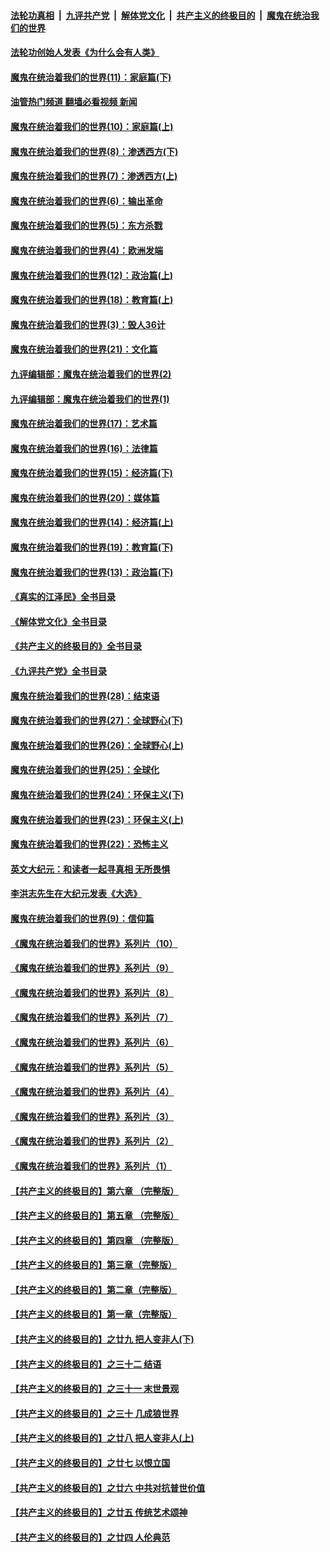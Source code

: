 ####  [法轮功真相](../../../../basic/blob/master/README.md?t=03230411) &nbsp;|&nbsp; [九评共产党](../../../../9ping.md/blob/master/README.md?t=03230411) &nbsp;|&nbsp; [解体党文化](../../../../jtdwh.md/blob/master/README.md?t=03230411)  &nbsp;|&nbsp; [共产主义的终极目的](../../../../gczydzjmd.md/blob/master/README.md?t=03230411) &nbsp;|&nbsp; [魔鬼在统治我们的世界](../../../../mgztzwmdsj.md/blob/master/README.md?t=03230411) 

#### [法轮功创始人发表《为什么会有人类》](../pages/nsc422/n13912117.md?t=03230411) 

#### [魔鬼在统治着我们的世界(11)：家庭篇(下)](../pages/nsc422/n10440961.md?t=03230411) 

#### [油管热门频道 翻墙必看视频 新闻](http://129.146.143.75:81/youtube.html?03230411)

#### [魔鬼在统治着我们的世界(10)：家庭篇(上)](../pages/nsc422/n10435448.md?t=03230411) 

#### [魔鬼在统治着我们的世界(8)：渗透西方(下)](../pages/nsc422/n10429603.md?t=03230411) 

#### [魔鬼在统治着我们的世界(7)：渗透西方(上)](../pages/nsc422/n10426013.md?t=03230411) 

#### [魔鬼在统治着我们的世界(6)：输出革命](../pages/nsc422/n10421536.md?t=03230411) 

#### [魔鬼在统治着我们的世界(5)：东方杀戮](../pages/nsc422/n10417707.md?t=03230411) 

#### [魔鬼在统治着我们的世界(4)：欧洲发端](../pages/nsc422/n10414890.md?t=03230411) 

#### [魔鬼在统治着我们的世界(12)：政治篇(上)](../pages/nsc422/n10444576.md?t=03230411) 

#### [魔鬼在统治着我们的世界(18)：教育篇(上)](../pages/nsc422/n10526970.md?t=03230411) 

#### [魔鬼在统治着我们的世界(3)：毁人36计](../pages/nsc422/n10411583.md?t=03230411) 

#### [魔鬼在统治着我们的世界(21)：文化篇](../pages/nsc422/n10597706.md?t=03230411) 

#### [九评编辑部：魔鬼在统治着我们的世界(2)](../pages/nsc422/n10410036.md?t=03230411) 

#### [九评编辑部：魔鬼在统治着我们的世界(1)](../pages/nsc422/n10406825.md?t=03230411) 

#### [魔鬼在统治着我们的世界(17)：艺术篇](../pages/nsc422/n10499093.md?t=03230411) 

#### [魔鬼在统治着我们的世界(16)：法律篇](../pages/nsc422/n10485969.md?t=03230411) 

#### [魔鬼在统治着我们的世界(15)：经济篇(下)](../pages/nsc422/n10469975.md?t=03230411) 

#### [魔鬼在统治着我们的世界(20)：媒体篇](../pages/nsc422/n10586579.md?t=03230411) 

#### [魔鬼在统治着我们的世界(14)：经济篇(上)](../pages/nsc422/n10457370.md?t=03230411) 

#### [魔鬼在统治着我们的世界(19)：教育篇(下)](../pages/nsc422/n10564808.md?t=03230411) 

#### [魔鬼在统治着我们的世界(13)：政治篇(下)](../pages/nsc422/n10448270.md?t=03230411) 

#### [《真实的江泽民》全书目录](../pages/nsc422/n13721399.md?t=03230411) 

#### [《解体党文化》全书目录](../pages/nsc422/n13721157.md?t=03230411) 

#### [《共产主义的终极目的》全书目录](../pages/nsc422/n13721048.md?t=03230411) 

#### [《九评共产党》全书目录](../pages/nsc422/n13708085.md?t=03230411) 

#### [魔鬼在统治着我们的世界(28)：结束语](../pages/nsc422/n10936246.md?t=03230411) 

#### [魔鬼在统治着我们的世界(27)：全球野心(下)](../pages/nsc422/n10928319.md?t=03230411) 

#### [魔鬼在统治着我们的世界(26)：全球野心(上)](../pages/nsc422/n10900318.md?t=03230411) 

#### [魔鬼在统治着我们的世界(25)：全球化](../pages/nsc422/n10788205.md?t=03230411) 

#### [魔鬼在统治着我们的世界(24)：环保主义(下)](../pages/nsc422/n10695307.md?t=03230411) 

#### [魔鬼在统治着我们的世界(23)：环保主义(上)](../pages/nsc422/n10688613.md?t=03230411) 

#### [魔鬼在统治着我们的世界(22)：恐怖主义](../pages/nsc422/n10614727.md?t=03230411) 

#### [英文大纪元：和读者一起寻真相 无所畏惧](../pages/nsc422/n12542027.md?t=03230411) 

#### [李洪志先生在大纪元发表《大选》](../pages/nsc422/n12534746.md?t=03230411) 

#### [魔鬼在统治着我们的世界(9)：信仰篇](../pages/nsc422/n10432159.md?t=03230411) 

#### [《魔鬼在统治着我们的世界》系列片（10）](../pages/nsc422/n12292670.md?t=03230411) 

#### [《魔鬼在统治着我们的世界》系列片（9）](../pages/nsc422/n12290859.md?t=03230411) 

#### [《魔鬼在统治着我们的世界》系列片（8）](../pages/nsc422/n12287445.md?t=03230411) 

#### [《魔鬼在统治着我们的世界》系列片（7）](../pages/nsc422/n12283425.md?t=03230411) 

#### [《魔鬼在统治着我们的世界》系列片（6）](../pages/nsc422/n12282314.md?t=03230411) 

#### [《魔鬼在统治着我们的世界》系列片（5）](../pages/nsc422/n12281419.md?t=03230411) 

#### [《魔鬼在统治着我们的世界》系列片（4）](../pages/nsc422/n12274024.md?t=03230411) 

#### [《魔鬼在统治着我们的世界》系列片（3）](../pages/nsc422/n12271322.md?t=03230411) 

#### [《魔鬼在统治着我们的世界》系列片（2）](../pages/nsc422/n12269049.md?t=03230411) 

#### [《魔鬼在统治着我们的世界》系列片（1）](../pages/nsc422/n12267575.md?t=03230411) 

#### [【共产主义的终极目的】第六章 （完整版）](../pages/nsc422/n11428913.md?t=03230411) 

#### [【共产主义的终极目的】第五章 （完整版）](../pages/nsc422/n11428912.md?t=03230411) 

#### [【共产主义的终极目的】第四章 （完整版）](../pages/nsc422/n11428907.md?t=03230411) 

#### [【共产主义的终极目的】第三章（完整版）](../pages/nsc422/n11428848.md?t=03230411) 

#### [【共产主义的终极目的】第二章（完整版）](../pages/nsc422/n11428831.md?t=03230411) 

#### [【共产主义的终极目的】第一章（完整版）](../pages/nsc422/n11417651.md?t=03230411) 

#### [【共产主义的终极目的】之廿九 把人变非人(下)](../pages/nsc422/n11344140.md?t=03230411) 

#### [【共产主义的终极目的】之三十二 结语](../pages/nsc422/n11360535.md?t=03230411) 

#### [【共产主义的终极目的】之三十一 末世景观](../pages/nsc422/n11351129.md?t=03230411) 

#### [【共产主义的终极目的】之三十 几成狼世界](../pages/nsc422/n11348280.md?t=03230411) 

#### [【共产主义的终极目的】之廿八 把人变非人(上)](../pages/nsc422/n11340492.md?t=03230411) 

#### [【共产主义的终极目的】之廿七 以恨立国](../pages/nsc422/n11336944.md?t=03230411) 

#### [【共产主义的终极目的】之廿六 中共对抗普世价值](../pages/nsc422/n11324785.md?t=03230411) 

#### [【共产主义的终极目的】之廿五 传统艺术颂神](../pages/nsc422/n11296396.md?t=03230411) 

#### [【共产主义的终极目的】之廿四 人伦典范](../pages/nsc422/n11296397.md?t=03230411) 

<img src='http://gfw-breaker.win/goodnews/indexes/nsc422.md' width='0px' height='0px'/>
